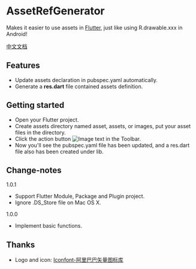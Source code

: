 # AssetRefGenerator
Makes it easier to use assets in [Flutter][1], just like using R.drawable.xxx in Android!

[中文文档][2]

## Features
 - Update assets declaration in pubspec.yaml automatically.
 - Generate a **res.dart** file contained assets definition.

## Getting started
 - Open your Flutter project.
 - Create assets directory named asset, assets, or images, put your asset files in the directory.
 - Click the action button ![Image text](https://chinastyle812.github.io/AssetRefGenerator/genAssetRef.svg) in the Toolbar.
 - Now you'll see the pubspec.yaml file has been updated, and a res.dart file also has been created under lib.

## Change-notes
1.0.1
 - Support Flutter Module, Package and Plugin project.
 - Ignore .DS_Store file on Mac OS X.
 
1.0.0
 - Implement basic functions.
 
## Thanks
 - Logo and icon: [Iconfont-阿里巴巴矢量图标库][3]

[1]:https://flutter.dev/
[2]:https://github.com/ChinaStyle812/AssetsRefGenerator/blob/master/README_zh.md
[3]:https://www.iconfont.cn/search/index?q=flutter
